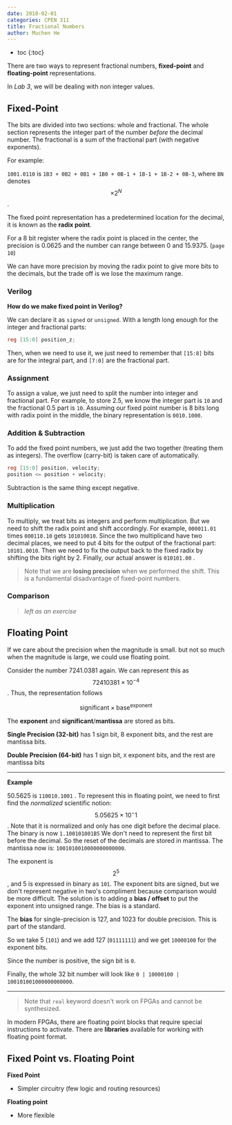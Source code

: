 ```yaml
---
date: 2018-02-01
categories: CPEN 311
title: Fractional Numbers
author: Muchen He
---
```




- toc
{:toc}


There are two ways to represent fractional numbers, **fixed-point** and **floating-point** representations.

In *Lab 3*, we will be dealing with non integer values.

## Fixed-Point

The bits are divided into two sections:  whole and fractional. The whole section represents the integer part of the number *before* the decimal number. The fractional is a sum of the fractional part (with negative exponents).

For example:

`1001.0110` is `1B3 + 0B2 + 0B1 + 1B0 + 0B-1 + 1B-1 + 1B-2 + 0B-3`, where `BN` denotes $$\times 2^N$$.

The fixed point representation has a predetermined location for the decimal, it is known as the **radix point**.

For a 8 bit register where the radix point is placed in the center, the precision is 0.0625 and the number can range between 0 and 15.9375. (`page 10`)

We can have more precision by moving the radix point to give more bits to the decimals, but the trade off is we lose the maximum range.

### Verilog

**How do we make fixed point in Verilog?**

We can declare it as `signed` or `unsigned`. With a length long enough for the integer and fractional parts:

```verilog
reg [15:0] position_z;
```

Then, when we need to use it, we just need to remember that `[15:8]` bits are for the integral part, and `[7:0]` are the fractional part.

### Assignment

To assign a value, we just need to split the number into integer and fractional part. For example, to store 2.5, we know the integer part is `10` and the fractional 0.5 part is `10`. Assuming our fixed point number is 8 bits long with radix point in the middle, the binary representation is `0010.1000`.

### Addition & Subtraction

To add the fixed point numbers, we just add the two together (treating them as integers). The overflow (carry-bit) is taken care of automatically.

```verilog
reg [15:0] position, velocity;
position <= position + velocity;
```

Subtraction is the same thing except negative.

### Multiplication

To multiply, we treat bits as integers and perform multiplication. But we need to shift the radix point and shift accordingly. For example, `000011.01` times `000110.10` gets `101010010`. Since the two multiplicand have two decimal places, we need to put 4 bits for the output of the fractional part: `10101.0010`. Then we need to fix the output back to the fixed radix by shifting the bits right by 2. Finally, our actual answer is `010101.00` .

> Note that we are **losing precision** when we performed the shift. This is a fundamental disadvantage of fixed-point numbers.

### Comparison

> *left as an exercise*

## Floating Point

If we care about the precision when the magnitude is small. but not so much when the magnitude is large, we could use floating point.

Consider the number 7241.0381 again. We can represent this as $$72410381\times 10^{-4}$$. Thus, the representation follows

$$
\text{significant}\times\text{base}^{\text{exponent}}
$$

The **exponent** and **significant**/**mantissa** are stored as bits.

**Single Precision (32-bit)** has 1 sign bit, 8 exponent bits, and the rest are mantissa bits.

**Double Precision (64-bit)** has 1 sign bit, `X` exponent bits, and the rest are mantissa bits

---

**Example**

50.5625 is `110010.1001` . To represent this in floating point, we need to first find the *normalized* scientific notion: $$5.05625\times 10^-1$$. Note that it is normalized and only has one digit before the decimal place. The binary is now `1.100101001B5` We don't need to represent the first bit before the decimal. So the reset of the decimals are stored in mantissa. The mantissa now is: `1001010010000000000000`.

The exponent is $$2^5$$, and 5 is expressed in binary as `101`. The exponent bits are signed, but we don't represent negative in two's compliment because comparison would be more difficult. The solution is to adding a **bias / offset** to put the exponent into unsigned range. The bias is a standard.

The **bias** for single-precision is 127, and 1023 for double precision. This is part of the standard.

So we take 5 (`101`) and we add 127 (`01111111`) and we get `10000100` for the exponent bits.

Since the number is positive, the sign bit is `0`.

Finally, the whole 32 bit number will look like `0 | 10000100 | 100101001000000000000`.

---

> Note that `real` keyword doesn't work on FPGAs and cannot be synthesized.

In modern FPGAs, there are floating point blocks that require special instructions to activate. There are **libraries** available for working with floating point format.

## Fixed Point vs. Floating Point

**Fixed Point**

- Simpler circuitry (few logic and routing resources)

**Floating point**

- More flexible
